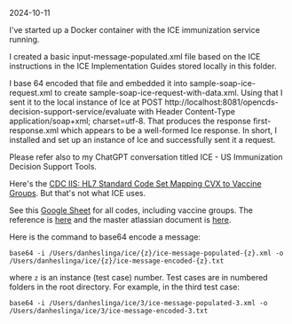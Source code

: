 2024-10-11

I've started up a Docker container with the ICE immunization service running. 

I created a basic input-message-populated.xml file based on the ICE instructions in the ICE Implementation Guides stored locally in this folder. 

I base 64 encoded that file and embedded it into sample-soap-ice-request.xml to create sample-soap-ice-request-with-data.xml. Using that I sent it to the local instance of Ice at POST http://localhost:8081/opencds-decision-support-service/evaluate with Header Content-Type application/soap+xml; charset=utf-8. That produces the response first-response.xml which appears to be a well-formed Ice response. In short, I installed and set up an instance of Ice and successfully sent it a request. 

Please refer also to my ChatGPT conversation titled ICE - US Immunization Decision Support Tools. 

Here's the [CDC IIS: HL7 Standard Code Set
Mapping CVX to Vaccine Groups](https://www2a.cdc.gov/vaccines/iis/iisstandards/vaccines.asp?rpt=vg). But that's not what ICE uses. 

See this [Google Sheet](https://docs.google.com/spreadsheets/d/1JB8QN2QeJACJmGdSkCaHr6LQ_8T942-J65Fjf_JDpic/edit?gid=2068558145#gid=2068558145) for all codes, including vaccine groups. 	The reference is [here](https://cdsframework.atlassian.net/wiki/spaces/ICE/pages/18972704/Downloads) and the master atlassian document is [here](https://cdsframework.atlassian.net/wiki/spaces). 

Here is the command to base64 encode a message:
```
base64 -i /Users/danheslinga/ice/{z}/ice-message-populated-{z}.xml -o /Users/danheslinga/ice/{z}/ice-message-encoded-{z}.txt
```
where `z` is an instance (test case) number. Test cases are in numbered folders in the root directory. For example, in the third test case:
```
base64 -i /Users/danheslinga/ice/3/ice-message-populated-3.xml -o /Users/danheslinga/ice/3/ice-message-encoded-3.txt
```